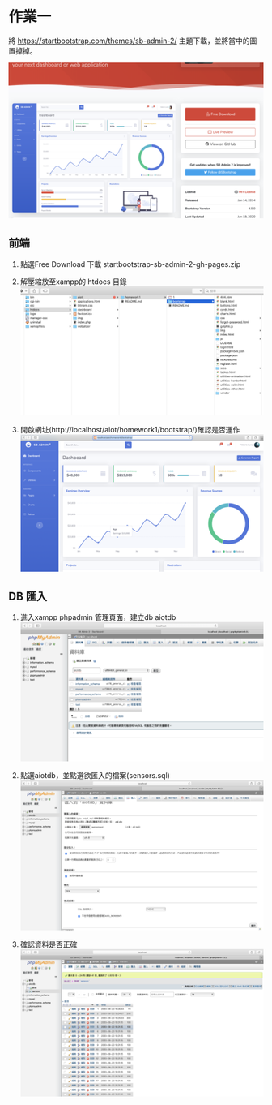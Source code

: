 # 作業一
將 https://startbootstrap.com/themes/sb-admin-2/ 主題下載，並將當中的圖置掉掉。


![Alt text](/homework1/1.png?raw=true "Optional Title")

## 前端
1. 點選Free Download  下載 startbootstrap-sb-admin-2-gh-pages.zip
2. 解壓縮放至xampp的 htdocs 目錄
![Alt text](/homework1/2.png?raw=true "Optional Title")

3. 開啟網址(http://localhost/aiot/homework1/bootstrap/)確認是否運作
![Alt text](/homework1/3.png?raw=true "Optional Title")


## DB 匯入
1. 進入xampp phpadmin 管理頁面，建立db aiotdb
![Alt text](/homework1/4.png?raw=true "Optional Title")

2. 點選aiotdb，並點選欲匯入的檔案(sensors.sql)
![Alt text](/homework1/5.png?raw=true "Optional Title")

3. 確認資料是否正確
![Alt text](/homework1/6.png?raw=true "Optional Title")

    
